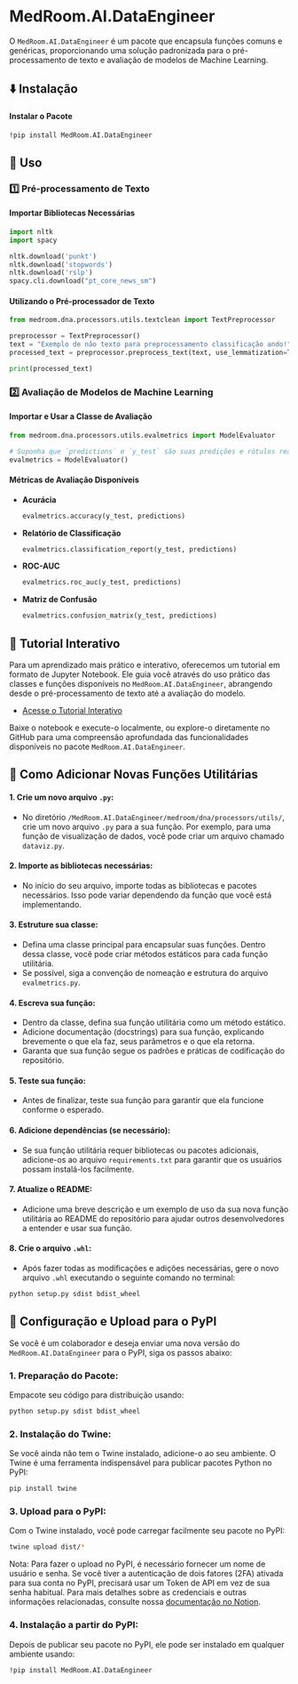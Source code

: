 # MedRoom.AI.DataEngineer

O `MedRoom.AI.DataEngineer` é um pacote que encapsula funções comuns e genéricas, proporcionando uma solução padronizada para o pré-processamento de texto e avaliação de modelos de Machine Learning.

## :arrow_down: Instalação

#### Instalar o Pacote
```bash
!pip install MedRoom.AI.DataEngineer
```

## :book: Uso 

### :one: Pré-processamento de Texto 

#### Importar Bibliotecas Necessárias
```python
import nltk
import spacy

nltk.download('punkt')
nltk.download('stopwords')
nltk.download('rslp')
spacy.cli.download("pt_core_news_sm")
```

#### Utilizando o Pré-processador de Texto
```python
from medroom.dna.processors.utils.textclean import TextPreprocessor

preprocessor = TextPreprocessor()
text = "Exemplo de não texto para preprocessamento classificação ando!"
processed_text = preprocessor.preprocess_text(text, use_lemmatization=True, use_stemming=False)

print(processed_text)
```

### :two: Avaliação de Modelos de Machine Learning

#### Importar e Usar a Classe de Avaliação
```python
from medroom.dna.processors.utils.evalmetrics import ModelEvaluator

# Suponha que `predictions` e `y_test` são suas predições e rótulos reais, respectivamente.
evalmetrics = ModelEvaluator()
```

#### Métricas de Avaliação Disponíveis

- **Acurácia**
  ```python
  evalmetrics.accuracy(y_test, predictions)
  ```
  
- **Relatório de Classificação**
  ```python
  evalmetrics.classification_report(y_test, predictions)
  ```
  
- **ROC-AUC**
  ```python
  evalmetrics.roc_auc(y_test, predictions)
  ```
  
- **Matriz de Confusão**
  ```python
  evalmetrics.confusion_matrix(y_test, predictions)
  ```
  
## :notebook: Tutorial Interativo

Para um aprendizado mais prático e interativo, oferecemos um tutorial em formato de Jupyter Notebook. Ele guia você através do uso prático das classes e funções disponíveis no `MedRoom.AI.DataEngineer`, abrangendo desde o pré-processamento de texto até a avaliação do modelo.

- [Acesse o Tutorial Interativo](https://github.com/MedRoomGitHub/MedRoom.AI.Notebooks/blob/develop/Tutoriais/Sprint11_MedRoomAIDataEngineer.ipynb)

Baixe o notebook e execute-o localmente, ou explore-o diretamente no GitHub para uma compreensão aprofundada das funcionalidades disponíveis no pacote `MedRoom.AI.DataEngineer`.

## :wrench: Como Adicionar Novas Funções Utilitárias

#### 1. **Crie um novo arquivo `.py`**:
   - No diretório `/MedRoom.AI.DataEngineer/medroom/dna/processors/utils/`, crie um novo arquivo `.py` para a sua função. Por exemplo, para uma função de visualização de dados, você pode criar um arquivo chamado `dataviz.py`.

#### 2. **Importe as bibliotecas necessárias**:
   - No início do seu arquivo, importe todas as bibliotecas e pacotes necessários. Isso pode variar dependendo da função que você está implementando.

#### 3. **Estruture sua classe**:
   - Defina uma classe principal para encapsular suas funções. Dentro dessa classe, você pode criar métodos estáticos para cada função utilitária.
   - Se possível, siga a convenção de nomeação e estrutura do arquivo `evalmetrics.py`.

#### 4. **Escreva sua função**:
   - Dentro da classe, defina sua função utilitária como um método estático.
   - Adicione documentação (docstrings) para sua função, explicando brevemente o que ela faz, seus parâmetros e o que ela retorna.
   - Garanta que sua função segue os padrões e práticas de codificação do repositório.

#### 5. **Teste sua função**:
   - Antes de finalizar, teste sua função para garantir que ela funcione conforme o esperado.

#### 6. **Adicione dependências (se necessário)**:
   - Se sua função utilitária requer bibliotecas ou pacotes adicionais, adicione-os ao arquivo `requirements.txt` para garantir que os usuários possam instalá-los facilmente.

#### 7. **Atualize o README**:
   - Adicione uma breve descrição e um exemplo de uso da sua nova função utilitária ao README do repositório para ajudar outros desenvolvedores a entender e usar sua função.

#### 8. **Crie o arquivo `.whl`**:
   - Após fazer todas as modificações e adições necessárias, gere o novo arquivo `.whl` executando o seguinte comando no terminal:
   ```bash
   python setup.py sdist bdist_wheel
   ```

## :rocket: Configuração e Upload para o PyPI

Se você é um colaborador e deseja enviar uma nova versão do `MedRoom.AI.DataEngineer` para o PyPI, siga os passos abaixo:

### 1. **Preparação do Pacote**:
   Empacote seu código para distribuição usando:
   ```bash
   python setup.py sdist bdist_wheel
   ```

### 2. **Instalação do Twine**:
   Se você ainda não tem o Twine instalado, adicione-o ao seu ambiente. O Twine é uma ferramenta indispensável para publicar pacotes Python no PyPI:
   ```bash
   pip install twine
   ```

### 3. **Upload para o PyPI**:
   Com o Twine instalado, você pode carregar facilmente seu pacote no PyPI:
   ```bash
   twine upload dist/*
   ```
   Nota: Para fazer o upload no PyPI, é necessário fornecer um nome de usuário e senha. Se você tiver a autenticação de dois fatores (2FA) ativada para sua conta no PyPI, precisará usar um Token de API em vez de sua senha habitual. Para mais detalhes sobre as credenciais e outras informações relacionadas, consulte nossa [documentação no Notion](https://www.notion.so/MedRoom-AI-DataEngineer-5d3ea0613d0b411795496fbc8319fa09).

### 4. **Instalação a partir do PyPI**:
   Depois de publicar seu pacote no PyPI, ele pode ser instalado em qualquer ambiente usando:
   ```bash
   !pip install MedRoom.AI.DataEngineer
   ```
